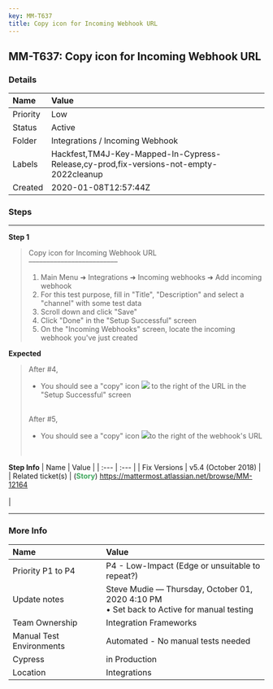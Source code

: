 ```yaml
---
key: MM-T637
title: Copy icon for Incoming Webhook URL
---
```


## MM-T637: Copy icon for Incoming Webhook URL

### Details

| Name     | Value                                                                                  |
| :------- | :------------------------------------------------------------------------------------- |
| Priority | Low                                                                                    |
| Status   | Active                                                                                 |
| Folder   | Integrations / Incoming Webhook                                                        |
| Labels   | Hackfest,TM4J-Key-Mapped-In-Cypress-Release,cy-prod,fix-versions-not-empty-2022cleanup |
| Created  | 2020-01-08T12:57:44Z                                                                   |

### Steps

<hr/>

**Step 1**

> <article>Copy icon for Incoming Webhook URL<br>–––––––––––––––––––––––––<ol><li>Main Menu ➜ Integrations ➜ Incoming webhooks ➜ Add incoming webhook</li><li>For this test purpose, fill in "Title", "Description" and select a "channel" with some test data</li><li>Scroll down and click "Save"</li><li>Click "Done" in the "Setup Successful" screen</li><li>On the "Incoming Webhooks" screen, locate the incoming webhook you've just created</li></ol></article>

**Expected**

> <article>After #4,<br><ul><li>You should see a "copy" icon <img src="https://smartbear-tm4j-prod-us-west-2-attachment-rich-text.s3.us-west-2.amazonaws.com/embedded-f3277290f945470c4add5d21ef3dc7ca7b74388fc7152bfb6b99ae58c66a95a8-1585073470792-1585073470792.png" class="fr-fic fr-dii">&nbsp;to the right of the URL in the "Setup Successful" screen</li></ul><br>After #5,<br><ul><li>You should see a "copy" icon <img src="https://smartbear-tm4j-prod-us-west-2-attachment-rich-text.s3.us-west-2.amazonaws.com/embedded-f3277290f945470c4add5d21ef3dc7ca7b74388fc7152bfb6b99ae58c66a95a8-1585073483785-1585073483785.png" class="fr-fic fr-dii">to the right of the webhook's URL</li></ul><br></article>

**Step Info**
| Name | Value |
| :--- | :--- |
| Fix Versions | v5.4 (October 2018) |
| Related ticket(s) | (<strong><span style="color: rgb(65, 168, 95);">Story</span></strong>)&nbsp;<a href="http://mmt">https://mattermost.atlassian.net/browse/MM-12164</a><br><br> |

<hr/>

### More Info

| Name                     | Value                                                                                       |
| :----------------------- | :------------------------------------------------------------------------------------------ |
| Priority P1 to P4        | P4 - Low-Impact (Edge or unsuitable to repeat?)                                             |
| Update notes             | Steve Mudie — Thursday, October 01, 2020 4:10 PM<br>• Set back to Active for manual testing |
| Team Ownership           | Integration Frameworks                                                                      |
| Manual Test Environments | Automated - No manual tests needed                                                          |
| Cypress                  | in Production                                                                               |
| Location                 | Integrations                                                                                |
